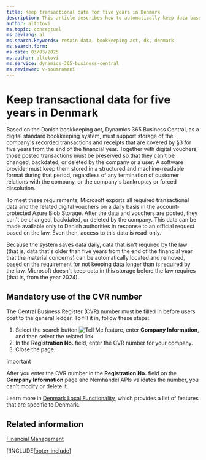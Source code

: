 ```yaml
---
title: Keep transactional data for five years in Denmark 
description: This article describes how to automatically keep data based on the Danish bookkeeping act.
author: altotovi
ms.topic: conceptual
ms.devlang: al
ms.search.keywords: retain data, bookkeeping act, dk, denmark
ms.search.form: 
ms.date: 03/03/2025
ms.author: altotovi
ms.service: dynamics-365-business-central
ms.reviewer: v-soumramani
---
```


# Keep transactional data for five years in Denmark

Based on the Danish bookkeeping act, Dynamics 365 Business Central, as a digital standard bookkeeping system, must support storage of the company's recorded transactions and receipts that are covered by §3 for five years from the end of the financial year. Together with digital vouchers, those posted transactions must be preserved so that they can't be changed, backdated, or deleted by the company or a user. A software provider must keep them stored in a structured and machine-readable format during that period, regardless of any termination of customer relations with the company, or the company's bankruptcy or forced dissolution.

To meet these requirements, Microsoft exports all required transactional data and the related digital vouchers on a daily basis in the account-protected Azure Blob Storage. After the data and vouchers are posted, they can't be changed, backdated, or deleted by the company. This data can be made available only to Danish authorities in response to an official request based on the law. Even then, access to this data is read-only.

Because the system saves data daily, data that isn't required by the law (that is, data that's older than five years from the end of the financial year that the material concerns) can be automatically located and removed, based on the requirement for not keeping data longer than is required by the law. Microsoft doesn't keep data in this storage before the law requires (that is, from the year 2024).

## Mandatory use of the CVR number

The Central Business Register (CVR) number must be filled in before users post to the general ledger. To fill it in, follow these steps:

1. Select the search button ![Tell Me feature](../../media/ui-search/search_small.png "Tell me what you want to do"), enter **Company Information**, and then select the related link.
1. In the **Registration No.** field, enter the CVR number for your company.
1. Close the page.

> [!IMPORTANT]
> After you enter the CVR number in the **Registration No.** field on the **Company Information** page and Nemhandel APIs validates the number, you can't modify or delete it.

Learn more in [Denmark Local Functionality](denmark-local-functionality.md), which provides a list of features that are specific to Denmark.

## Related information

[Financial Management](../../finance.md)

[!INCLUDE[footer-include](../../includes/footer-banner.md)]
